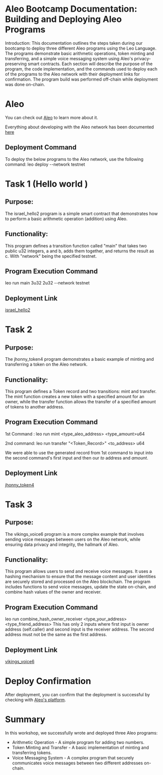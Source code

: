 # Aleo Bootcamp Documentation: Building and Deploying Aleo Programs

Introduction: This documentation outlines the steps taken during our bootcamp to deploy three different Aleo programs using the Leo Language. The programs demonstrate basic arithmetic operations, token minting and transferring, and a simple voice messaging system using Aleo's privacy-preserving smart contracts. Each section will describe the purpose of the program, the code implementation, and the commands used to deploy each of the programs to the Aleo network with their deployment links for confirmation. The program build was performed off-chain while deployment was done on-chain.

# Aleo
You can check out [Aleo](https://developer.aleo.org/getting_started/) to learn more about it.

Everything about developing with the Aleo network has been documented [here](https://developer.aleo.org/getting_started/)

## Deployment Command
To deploy the below programs to the Aleo network, use the following command: leo deploy --network testnet

# Task 1 (Hello world )
## Purpose:
The israel_hello2 program is a simple smart contract that demonstrates how to perform a basic arithmetic operation (addition) using Aleo.

## Functionality:
This program defines a transition function called "main" that takes two public u32 integers, a and b, adds them together, and returns the result as c. With "network" being the specified testnet.

## Program Execution Command
leo run main 3u32 2u32 --network testnet

## Deployment Link
[israel_hello2](https://explorer.aleo.org/transaction/at19hgu9w08zqty6ushevcrs89m78dytsz0p27wxw7xv8kg3ju2uvgqqwrdv7)

# Task 2
## Purpose:
The jhonny_token4 program demonstrates a basic example of minting and transferring a token on the Aleo network.

## Functionality:
This program defines a Token record and two transitions: mint and transfer. The mint function creates a new token with a specified amount for an owner, while the transfer function allows the transfer of a specified amount of tokens to another address.

## Program Execution Command
1st Command : leo run mint <type_aleo_address> <type_amount>u64 

2nd command: leo run transfer "<Token_Record>" <to_address> <amount>u64 

We were able to use the generated record from 1st command to input into the second command's first input and then our *to* address and *amount*.

## Deployment Link
[jhonny_token4](https://explorer.aleo.org/transaction/at15svj4aa8q8gvfxdx3xc5m9qkctyavr39n0rem9qnky9s8nz4vygqwmzyv9)

# Task 3

## Purpose:
The vikings_voice6 program is a more complex example that involves sending voice messages between users on the Aleo network, while ensuring data privacy and integrity, the hallmark of Aleo.

## Functionality:
This program allows users to send and receive voice messages. It uses a hashing mechanism to ensure that the message content and user identities are securely stored and processed on the Aleo blockchain. The program includes functions to send voice messages, update the state on-chain, and combine hash values of the owner and receiver.

## Program Execution Command
leo run combine_hash_owner_receiver <type_your_address> <type_friend_address> This has only 2 inputs where first input is owner address (self.caller) and second input is the receiver address. The second address must not be the same as the first address.

## Deployment Link
[vikings_voice6](https://explorer.aleo.org/transaction/at1ylh6az26awc9dnwcspxng0dhyw4nvrvgxn7ryf5yreqh0r8gsups8zcs8h)

# Deploy Confirmation
After deployment, you can confirm that the deployment is successful by checking with [Aleo's platform](https://testnet.aleoscan.io/).

# Summary
In this workshop, we successfully wrote and deployed three Aleo programs:

- Arithmetic Operation - A simple program for adding two numbers.
- Token Minting and Transfer - A basic implementation of minting and transferring tokens.
- Voice Messaging System - A complex program that securely communicates voice messages between two different addresses on-chain.

